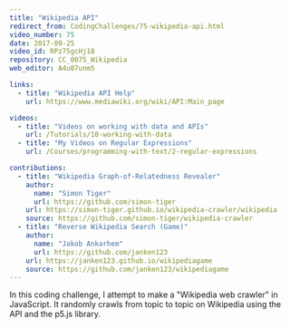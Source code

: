 ```yaml
---
title: "Wikipedia API"
redirect_from: CodingChallenges/75-wikipedia-api.html
video_number: 75
date: 2017-09-25
video_id: RPz75gcHj18
repository: CC_0075_Wikipedia
web_editor: A4u07unm5

links:
  - title: "Wikipedia API Help"
    url: https://www.mediawiki.org/wiki/API:Main_page

videos:
  - title: "Videos on working with data and APIs"
    url: /Tutorials/10-working-with-data
  - title: "My Videos on Regular Expressions"
    url: /Courses/programming-with-text/2-regular-expressions

contributions:
  - title: "Wikipedia Graph-of-Relatedness Revealer"
    author:
      name: "Simon Tiger"
      url: https://github.com/simon-tiger
    url: https://simon-tiger.github.io/wikipedia-crawler/wikipedia
    source: https://github.com/simon-tiger/wikipedia-crawler
  - title: "Reverse Wikipedia Search (Game)"
    author:
      name: "Jakob Ankarhem"
      url: https://github.com/janken123
    url: https://janken123.github.io/wikipediagame
    source: https://github.com/janken123/wikipediagame
---
```


In this coding challenge, I attempt to make a "Wikipedia web crawler" in JavaScript. It randomly crawls from topic to topic on Wikipedia using the API and the p5.js library.
